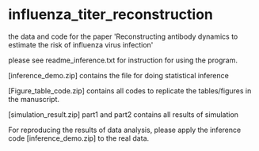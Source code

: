 # influenza_titer_reconstruction

the data and code for the paper 'Reconstructing antibody dynamics to estimate the risk of influenza virus infection'

please see readme_inference.txt for instruction for using the program.

[inference_demo.zip] contains the file for doing statistical inference

[Figure_table_code.zip] contains all codes to replicate the tables/figures in the manuscript.

[simulation_result.zip] part1 and part2 contains all results of simulation

For reproducing the results of data analysis, please apply the inference code [inference_demo.zip] to the real data.
